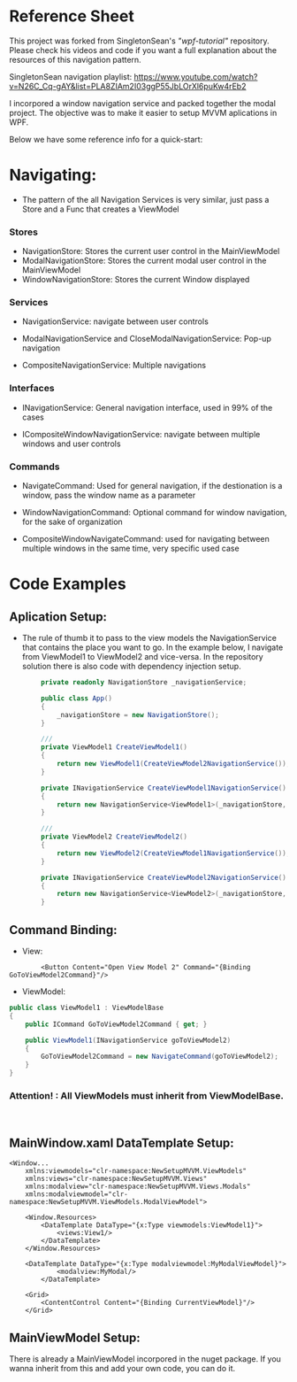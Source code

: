 # **Reference Sheet**

This project was forked from SingletonSean's _"wpf-tutorial"_ repository. Please check his videos and code if you want a full explanation about the resources of this navigation pattern.

SingletonSean navigation playlist: https://www.youtube.com/watch?v=N26C_Cq-gAY&list=PLA8ZIAm2I03ggP55JbLOrXl6puKw4rEb2

I incorpored a window navigation service and packed together the modal project. The objective was to make it easier to setup MVVM aplications in WPF.

Below we have some reference info for a quick-start:

# Navigating:
* The pattern of the all Navigation Services is very similar, just pass a Store and a Func that creates a ViewModel

### Stores
* NavigationStore: Stores the current user control in the MainViewModel
* ModalNavigationStore: Stores the current modal user control in the MainViewModel
* WindowNavigationStore: Stores the current Window displayed

### Services

* NavigationService: navigate between user controls

* ModalNavigationService and CloseModalNavigationService: Pop-up navigation

* CompositeNavigationService: Multiple navigations

### Interfaces
* INavigationService: General navigation interface, used in 99% of the cases

* ICompositeWindowNavigationService: navigate between multiple windows and user controls


### Commands
* NavigateCommand: Used for general navigation, if the destionation is a window, pass the window name as a parameter

* WindowNavigationCommand: Optional command for window navigation, for the sake of organization

* CompositeWindowNavigateCommand: used for navigating between multiple windows in the same time, very specific used case


# Code Examples

## Aplication Setup:

* The rule of thumb it to pass to the view models the NavigationService that contains the place you want to go. In the example below, I navigate from ViewModel1 to ViewModel2 and vice-versa. In the repository solution there is also code with dependency injection setup.

```c#
        private readonly NavigationStore _navigationService;

        public class App()
        {
            _navigationStore = new NavigationStore();
        }

        ///
        private ViewModel1 CreateViewModel1()
        {
            return new ViewModel1(CreateViewModel2NavigationService());
        }

        private INavigationService CreateViewModel1NavigationService()
        {
            return new NavigationService<ViewModel1>(_navigationStore, CreateViewModel1);
        }

        ///
        private ViewModel2 CreateViewModel2()
        {
            return new ViewModel2(CreateViewModel1NavigationService());
        }

        private INavigationService CreateViewModel2NavigationService()
        {
            return new NavigationService<ViewModel2>(_navigationStore, CreateViewModel2)
        }
```

 ## Command Binding:

 - View:
 ```xaml
         <Button Content="Open View Model 2" Command="{Binding GoToViewModel2Command}"/>
```
- ViewModel:
```c#
public class ViewModel1 : ViewModelBase
{
    public ICommand GoToViewModel2Command { get; }

    public ViewModel1(INavigationService goToViewModel2)
    {
        GoToViewModel2Command = new NavigateCommand(goToViewModel2);
    }
}
```
### __Attention!__ : All ViewModels must inherit from ViewModelBase.
&nbsp;

## MainWindow.xaml DataTemplate Setup:
```xaml
<Window...
    xmlns:viewmodels="clr-namespace:NewSetupMVVM.ViewModels"
    xmlns:views="clr-namespace:NewSetupMVVM.Views"
    xmlns:modalview="clr-namespace:NewSetupMVVM.Views.Modals"
    xmlns:modalviewmodel="clr-namespace:NewSetupMVVM.ViewModels.ModalViewModel">

    <Window.Resources>
        <DataTemplate DataType="{x:Type viewmodels:ViewModel1}">
            <views:View1/>
        </DataTemplate>
    </Window.Resources>

    <DataTemplate DataType="{x:Type modalviewmodel:MyModalViewModel}">
            <modalview:MyModal/>
        </DataTemplate>
    
    <Grid>
        <ContentControl Content="{Binding CurrentViewModel}"/>
    </Grid>
```

## MainViewModel Setup:
There is already a MainViewModel incorpored in the nuget package. If you wanna inherit from this and add your own code, you can do it.